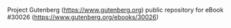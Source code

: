 Project Gutenberg (https://www.gutenberg.org) public repository for eBook #30026 (https://www.gutenberg.org/ebooks/30026)
